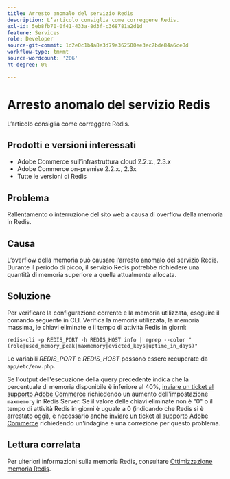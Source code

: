 ```yaml
---
title: Arresto anomalo del servizio Redis
description: L’articolo consiglia come correggere Redis.
exl-id: 5eb8fb70-0f41-433a-8d3f-c368781a2d1d
feature: Services
role: Developer
source-git-commit: 1d2e0c1b4a8e3d79a362500ee3ec7bde84a6ce0d
workflow-type: tm+mt
source-wordcount: '206'
ht-degree: 0%

---
```


# Arresto anomalo del servizio Redis

L’articolo consiglia come correggere Redis.

## Prodotti e versioni interessati

* Adobe Commerce sull’infrastruttura cloud 2.2.x., 2.3.x
* Adobe Commerce on-premise 2.2.x., 2.3x
* Tutte le versioni di Redis

## Problema

Rallentamento o interruzione del sito web a causa di overflow della memoria in Redis.

## Causa

L’overflow della memoria può causare l’arresto anomalo del servizio Redis. Durante il periodo di picco, il servizio Redis potrebbe richiedere una quantità di memoria superiore a quella attualmente allocata.

## Soluzione

Per verificare la configurazione corrente e la memoria utilizzata, eseguire il comando seguente in CLI. Verifica la memoria utilizzata, la memoria massima, le chiavi eliminate e il tempo di attività Redis in giorni:

```
redis-cli -p REDIS_PORT -h REDIS_HOST info | egrep --color "(role|used_memory_peak|maxmemory|evicted_keys|uptime_in_days)"
```

Le variabili *REDIS\_PORT* e *REDIS\_HOST* possono essere recuperate da `app/etc/env.php`.

Se l&#39;output dell&#39;esecuzione della query precedente indica che la percentuale di memoria disponibile è inferiore al 40%, [inviare un ticket al supporto Adobe Commerce](/help/help-center-guide/help-center/magento-help-center-user-guide.md#submit-ticket) richiedendo un aumento dell&#39;impostazione `maxmemory` in Redis Server. Se il valore delle chiavi eliminate non è &quot;0&quot; o il tempo di attività Redis in giorni è uguale a 0 (indicando che Redis si è arrestato oggi), è necessario anche [inviare un ticket al supporto Adobe Commerce](/help/help-center-guide/help-center/magento-help-center-user-guide.md#submit-ticket) richiedendo un&#39;indagine e una correzione per questo problema.

## Lettura correlata

Per ulteriori informazioni sulla memoria Redis, consultare [Ottimizzazione memoria Redis](https://redis.io/topics/memory-optimization).
